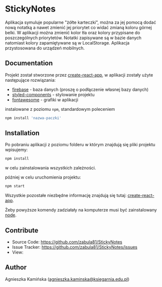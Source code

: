 # StickyNotes

Aplikacja symuluje popularne "żółte karteczki", można za jej pomocą dodać nową notatką a nawet zmienić jej priorytet co widać zmianą koloru górnej belki. W aplikacji można zmienić kolor tła oraz kolory przypisane do poszczególnych priorytetów. Notatki zapisywane są w bazie danych natomiast kolory zapamiętywane są w LocalStorage. Aplikacja przystosowana do urządzeń mobilnych.

## Documentation
Projekt został stworzone przez [create-react-app](https://github.com/facebook/create-react-app), w aplikacji zostały użyte następujące rozwiązania:

* [firebase](https://www.npmjs.com/package/firebase) - baza danych (proszę o podłączenie własnej bazy danych)
* [styled-components](https://github.com/styled-components/styled-components) - stylowanie projektu
* [fontawesome](https://github.com/FortAwesome/Font-Awesome) - grafiki w aplikacji

instalowane z poziomu `npm`, standardowym poleceniem
```javascript
npm install 'nazwa-paczki'
```
## Installation

Po pobraniu aplikacji z poziomu folderu w którym znajdują się pliki projektu wpisujemy:

```javascript
npm install
```

w celu zainstalowania wszystkich zależności.

później w celu uruchomienia projektu:

```javascript
npm start
```

Wszystkie pozostałe niezbędne informację znajdują się tutaj: [create-react-app](https://github.com/facebook/create-react-app).

Żeby powyższe komendy zadziałały na komputerze musi być zainstalowany [node](https://nodejs.org/en/).


## Contribute
* Source Code: https://github.com/zabula81/StickyNotes
* Issue Tracker: https://github.com/zabula81/StickyNotes/issues
* View:

## Author
Agnieszka Kamińska (agnieszka.kaminska@ksiegarnia.edu.pl)



